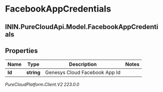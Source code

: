 # FacebookAppCredentials

## ININ.PureCloudApi.Model.FacebookAppCredentials

## Properties

|Name | Type | Description | Notes|
|------------ | ------------- | ------------- | -------------|
| **Id** | **string** | Genesys Cloud Facebook App Id | |



_PureCloudPlatform.Client.V2 223.0.0_
